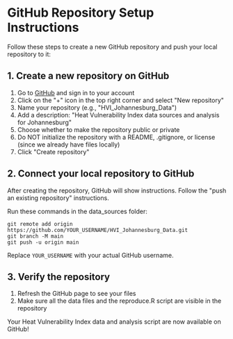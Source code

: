 # GitHub Repository Setup Instructions

Follow these steps to create a new GitHub repository and push your local repository to it:

## 1. Create a new repository on GitHub

1. Go to [GitHub](https://github.com/) and sign in to your account
2. Click on the "+" icon in the top right corner and select "New repository"
3. Name your repository (e.g., "HVI_Johannesburg_Data")
4. Add a description: "Heat Vulnerability Index data sources and analysis for Johannesburg"
5. Choose whether to make the repository public or private
6. Do NOT initialize the repository with a README, .gitignore, or license (since we already have files locally)
7. Click "Create repository"

## 2. Connect your local repository to GitHub

After creating the repository, GitHub will show instructions. Follow the "push an existing repository" instructions.

Run these commands in the data_sources folder:

```
git remote add origin https://github.com/YOUR_USERNAME/HVI_Johannesburg_Data.git
git branch -M main
git push -u origin main
```

Replace `YOUR_USERNAME` with your actual GitHub username.

## 3. Verify the repository

1. Refresh the GitHub page to see your files
2. Make sure all the data files and the reproduce.R script are visible in the repository

Your Heat Vulnerability Index data and analysis script are now available on GitHub!
